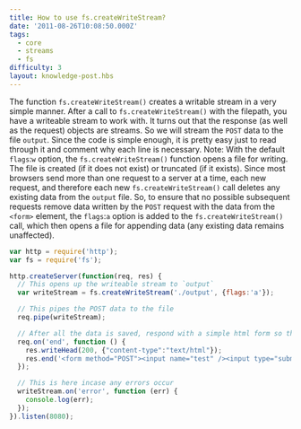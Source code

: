 ```yaml
---
title: How to use fs.createWriteStream?
date: '2011-08-26T10:08:50.000Z'
tags:
  - core
  - streams
  - fs
difficulty: 3
layout: knowledge-post.hbs
---
```


The function `fs.createWriteStream()` creates a writable stream in a very simple manner. After a call to `fs.createWriteStream()` with the filepath, you have a writeable stream to work with. It turns out that the response (as well as the request) objects are streams. So we will stream the `POST` data to the file `output`. Since the code is simple enough, it is pretty easy just to read through it and comment why each line is necessary.
Note: With the default `flags`:`w` option, the `fs.createWriteStream()` function opens a file for writing. The file is created (if it does not exist) or truncated (if it exists). Since most browsers send more than one request to a server at a time, each new request, and therefore each new `fs.createWriteStream()` call deletes any existing data from the `output` file. So, to ensure that no possible subsequent requests remove data written by the `POST` request with the data from the `<form>` element, the `flags`:`a` option is added to the `fs.createWriteStream()` call, which then opens a file for appending data (any existing data remains unaffected).

```javascript
var http = require('http');
var fs = require('fs');

http.createServer(function(req, res) {
  // This opens up the writeable stream to `output`
  var writeStream = fs.createWriteStream('./output', {flags:'a'});

  // This pipes the POST data to the file
  req.pipe(writeStream);

  // After all the data is saved, respond with a simple html form so they can post more data
  req.on('end', function () {
    res.writeHead(200, {"content-type":"text/html"});
    res.end('<form method="POST"><input name="test" /><input type="submit"></form>');
  });

  // This is here incase any errors occur
  writeStream.on('error', function (err) {
    console.log(err);
  });
}).listen(8080);
```
